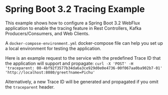 # Spring Boot 3.2 Tracing Example
This example shows how to configure a Spring Boot 3.2 WebFlux application
to enable the tracing feature in Rest Controllers, Kafka Producers/Consumers, and Web Clients.

A `docker-compose-environment.yml` docker-compose file can help you
set up a local environment for testing the application.

Here is an example request to the service with the predefined Trace ID that the application will support and propagate:
`curl -X 'POST' -H 'traceparent: 00-4bf92f3577b34da6a3ce929d0e0e4736-00f067aa0ba902b7-01' 'http://localhost:8080/greet?name=Pichu'`

Alternatively, a new Trace ID will be generated and propagated if you omit the `traceparent` header.
